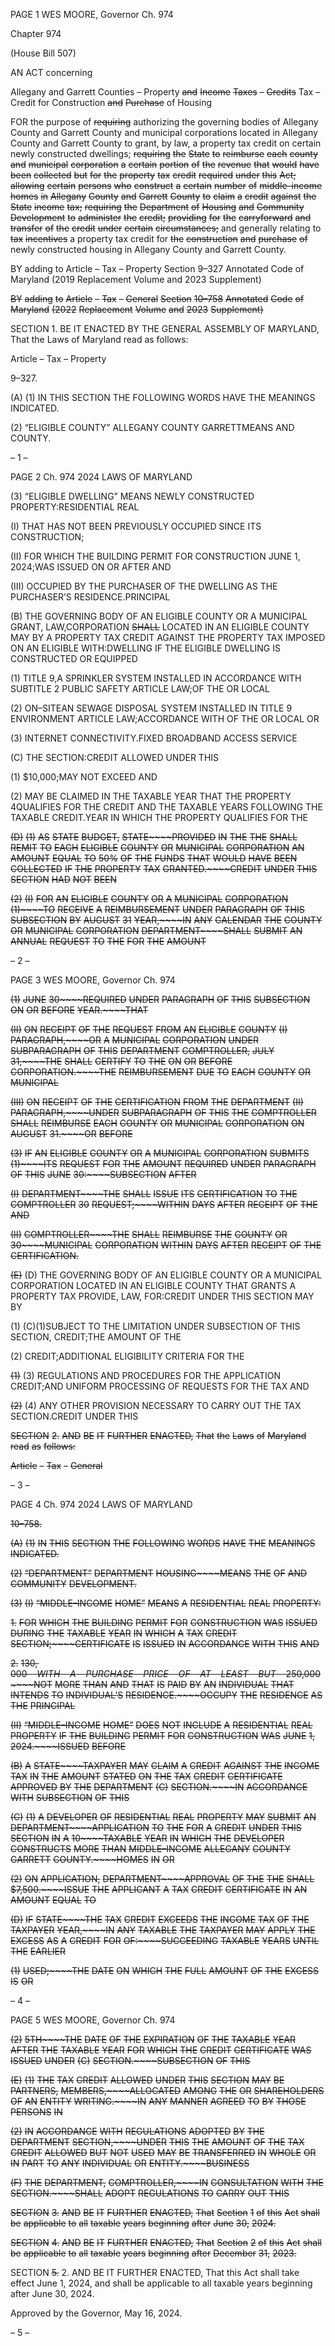 PAGE 1
WES MOORE, Governor Ch. 974

Chapter 974

(House Bill 507)

AN ACT concerning

Allegany and Garrett Counties – Property ~~and~~ ~~Income~~ ~~Taxes~~ ~~–~~ ~~Credits~~ Tax –
Credit for Construction ~~and~~ ~~Purchase~~ of Housing

FOR the purpose of ~~requiring~~ authorizing the governing bodies of Allegany County and
Garrett County and municipal corporations located in Allegany County and Garrett
County to grant, by law, a property tax credit on certain newly constructed dwellings;
~~requiring~~ ~~the~~ ~~State~~ ~~to~~ ~~reimburse~~ ~~each~~ ~~county~~ ~~and~~ ~~municipal~~ ~~corporation~~ ~~a~~ ~~certain~~
~~portion~~ ~~of~~ ~~the~~ ~~revenue~~ ~~that~~ ~~would~~ ~~have~~ ~~been~~ ~~collected~~ ~~but~~ ~~for~~ ~~the~~ ~~property~~ ~~tax~~ ~~credit~~
~~required~~ ~~under~~ ~~this~~ ~~Act;~~ ~~allowing~~ ~~certain~~ ~~persons~~ ~~who~~ ~~construct~~ ~~a~~ ~~certain~~ ~~number~~ ~~of~~
~~middle–income~~ ~~homes~~ ~~in~~ ~~Allegany~~ ~~County~~ ~~and~~ ~~Garrett~~ ~~County~~ ~~to~~ ~~claim~~ ~~a~~ ~~credit~~
~~against~~ ~~the~~ ~~State~~ ~~income~~ ~~tax;~~ ~~requiring~~ ~~the~~ ~~Department~~ ~~of~~ ~~Housing~~ ~~and~~ ~~Community~~
~~Development~~ ~~to~~ ~~administer~~ ~~the~~ ~~credit;~~ ~~providing~~ ~~for~~ ~~the~~ ~~carryforward~~ ~~and~~ ~~transfer~~ ~~of~~
~~the~~ ~~credit~~ ~~under~~ ~~certain~~ ~~circumstances;~~ and generally relating to ~~tax~~ ~~incentives~~ a
property tax credit for ~~the~~ ~~construction~~ ~~and~~ ~~purchase~~ ~~of~~ newly constructed housing
in Allegany County and Garrett County.

BY adding to
Article – Tax – Property
Section 9–327
Annotated Code of Maryland
(2019 Replacement Volume and 2023 Supplement)

~~BY~~ ~~adding~~ ~~to~~
~~Article~~ ~~–~~ ~~Tax~~ ~~–~~ ~~General~~
~~Section~~ ~~10–758~~
~~Annotated~~ ~~Code~~ ~~of~~ ~~Maryland~~
~~(2022~~ ~~Replacement~~ ~~Volume~~ ~~and~~ ~~2023~~ ~~Supplement)~~

SECTION 1. BE IT ENACTED BY THE GENERAL ASSEMBLY OF MARYLAND,
That the Laws of Maryland read as follows:

Article – Tax – Property

9–327.

(A) (1) IN THIS SECTION THE FOLLOWING WORDS HAVE THE MEANINGS
INDICATED.

(2) “ELIGIBLE COUNTY” ALLEGANY COUNTY GARRETTMEANS AND
COUNTY.

– 1 –

PAGE 2
Ch. 974 2024 LAWS OF MARYLAND

(3) “ELIGIBLE DWELLING” MEANS NEWLY CONSTRUCTED
PROPERTY:RESIDENTIAL REAL

(I) THAT HAS NOT BEEN PREVIOUSLY OCCUPIED SINCE ITS
CONSTRUCTION;

(II) FOR WHICH THE BUILDING PERMIT FOR CONSTRUCTION
JUNE 1, 2024;WAS ISSUED ON OR AFTER AND

(III) OCCUPIED BY THE PURCHASER OF THE DWELLING AS THE
PURCHASER’S RESIDENCE.PRINCIPAL

(B) THE GOVERNING BODY OF AN ELIGIBLE COUNTY OR A MUNICIPAL
GRANT, LAW,CORPORATION ~~SHALL~~ LOCATED IN AN ELIGIBLE COUNTY MAY BY A
PROPERTY TAX CREDIT AGAINST THE PROPERTY TAX IMPOSED ON AN ELIGIBLE
WITH:DWELLING IF THE ELIGIBLE DWELLING IS CONSTRUCTED OR EQUIPPED

(1) TITLE 9,A SPRINKLER SYSTEM INSTALLED IN ACCORDANCE WITH
SUBTITLE 2 PUBLIC SAFETY ARTICLE LAW;OF THE OR LOCAL

(2) ON–SITEAN SEWAGE DISPOSAL SYSTEM INSTALLED IN
TITLE 9 ENVIRONMENT ARTICLE LAW;ACCORDANCE WITH OF THE OR LOCAL OR

(3) INTERNET CONNECTIVITY.FIXED BROADBAND ACCESS SERVICE

(C) THE SECTION:CREDIT ALLOWED UNDER THIS

(1) $10,000;MAY NOT EXCEED AND

(2) MAY BE CLAIMED IN THE TAXABLE YEAR THAT THE PROPERTY
4QUALIFIES FOR THE CREDIT AND THE TAXABLE YEARS FOLLOWING THE TAXABLE
CREDIT.YEAR IN WHICH THE PROPERTY QUALIFIES FOR THE

~~(D)~~ ~~(1)~~ ~~AS~~ ~~STATE~~ ~~BUDGET,~~ ~~STATE~~~~PROVIDED~~ ~~IN~~ ~~THE~~ ~~THE~~ ~~SHALL~~ ~~REMIT~~
~~TO~~ ~~EACH~~ ~~ELIGIBLE~~ ~~COUNTY~~ ~~OR~~ ~~MUNICIPAL~~ ~~CORPORATION~~ ~~AN~~ ~~AMOUNT~~ ~~EQUAL~~ ~~TO~~
~~50%~~ ~~OF~~ ~~THE~~ ~~FUNDS~~ ~~THAT~~ ~~WOULD~~ ~~HAVE~~ ~~BEEN~~ ~~COLLECTED~~ ~~IF~~ ~~THE~~ ~~PROPERTY~~ ~~TAX~~
~~GRANTED.~~~~CREDIT~~ ~~UNDER~~ ~~THIS~~ ~~SECTION~~ ~~HAD~~ ~~NOT~~ ~~BEEN~~

~~(2)~~ ~~(I)~~ ~~FOR~~ ~~AN~~ ~~ELIGIBLE~~ ~~COUNTY~~ ~~OR~~ ~~A~~ ~~MUNICIPAL~~ ~~CORPORATION~~
~~(1)~~~~TO~~ ~~RECEIVE~~ ~~A~~ ~~REIMBURSEMENT~~ ~~UNDER~~ ~~PARAGRAPH~~ ~~OF~~ ~~THIS~~ ~~SUBSECTION~~ ~~BY~~
~~AUGUST~~ ~~31~~ ~~YEAR,~~~~IN~~ ~~ANY~~ ~~CALENDAR~~ ~~THE~~ ~~COUNTY~~ ~~OR~~ ~~MUNICIPAL~~ ~~CORPORATION~~
~~DEPARTMENT~~~~SHALL~~ ~~SUBMIT~~ ~~AN~~ ~~ANNUAL~~ ~~REQUEST~~ ~~TO~~ ~~THE~~ ~~FOR~~ ~~THE~~ ~~AMOUNT~~

– 2 –

PAGE 3
WES MOORE, Governor Ch. 974

~~(1)~~ ~~JUNE~~ ~~30~~~~REQUIRED~~ ~~UNDER~~ ~~PARAGRAPH~~ ~~OF~~ ~~THIS~~ ~~SUBSECTION~~ ~~ON~~ ~~OR~~ ~~BEFORE~~
~~YEAR.~~~~THAT~~

~~(II)~~ ~~ON~~ ~~RECEIPT~~ ~~OF~~ ~~THE~~ ~~REQUEST~~ ~~FROM~~ ~~AN~~ ~~ELIGIBLE~~ ~~COUNTY~~
~~(I)~~ ~~PARAGRAPH,~~~~OR~~ ~~A~~ ~~MUNICIPAL~~ ~~CORPORATION~~ ~~UNDER~~ ~~SUBPARAGRAPH~~ ~~OF~~ ~~THIS~~
~~DEPARTMENT~~ ~~COMPTROLLER,~~ ~~JULY~~ ~~31,~~~~THE~~ ~~SHALL~~ ~~CERTIFY~~ ~~TO~~ ~~THE~~ ~~ON~~ ~~OR~~ ~~BEFORE~~
~~CORPORATION.~~~~THE~~ ~~REIMBURSEMENT~~ ~~DUE~~ ~~TO~~ ~~EACH~~ ~~COUNTY~~ ~~OR~~ ~~MUNICIPAL~~

~~(III)~~ ~~ON~~ ~~RECEIPT~~ ~~OF~~ ~~THE~~ ~~CERTIFICATION~~ ~~FROM~~ ~~THE~~
~~DEPARTMENT~~ ~~(II)~~ ~~PARAGRAPH,~~~~UNDER~~ ~~SUBPARAGRAPH~~ ~~OF~~ ~~THIS~~ ~~THE~~
~~COMPTROLLER~~ ~~SHALL~~ ~~REIMBURSE~~ ~~EACH~~ ~~COUNTY~~ ~~OR~~ ~~MUNICIPAL~~ ~~CORPORATION~~ ~~ON~~
~~AUGUST~~ ~~31.~~~~OR~~ ~~BEFORE~~

~~(3)~~ ~~IF~~ ~~AN~~ ~~ELIGIBLE~~ ~~COUNTY~~ ~~OR~~ ~~A~~ ~~MUNICIPAL~~ ~~CORPORATION~~ ~~SUBMITS~~
~~(1)~~~~ITS~~ ~~REQUEST~~ ~~FOR~~ ~~THE~~ ~~AMOUNT~~ ~~REQUIRED~~ ~~UNDER~~ ~~PARAGRAPH~~ ~~OF~~ ~~THIS~~
~~JUNE~~ ~~30:~~~~SUBSECTION~~ ~~AFTER~~

~~(I)~~ ~~DEPARTMENT~~~~THE~~ ~~SHALL~~ ~~ISSUE~~ ~~ITS~~ ~~CERTIFICATION~~ ~~TO~~ ~~THE~~
~~COMPTROLLER~~ ~~30~~ ~~REQUEST;~~~~WITHIN~~ ~~DAYS~~ ~~AFTER~~ ~~RECEIPT~~ ~~OF~~ ~~THE~~ ~~AND~~

~~(II)~~ ~~COMPTROLLER~~~~THE~~ ~~SHALL~~ ~~REIMBURSE~~ ~~THE~~ ~~COUNTY~~ ~~OR~~
~~30~~~~MUNICIPAL~~ ~~CORPORATION~~ ~~WITHIN~~ ~~DAYS~~ ~~AFTER~~ ~~RECEIPT~~ ~~OF~~ ~~THE~~
~~CERTIFICATION.~~

~~(E)~~ (D) THE GOVERNING BODY OF AN ELIGIBLE COUNTY OR A MUNICIPAL
CORPORATION LOCATED IN AN ELIGIBLE COUNTY THAT GRANTS A PROPERTY TAX
PROVIDE, LAW, FOR:CREDIT UNDER THIS SECTION MAY BY

(1) (C)(1)SUBJECT TO THE LIMITATION UNDER SUBSECTION OF THIS
SECTION, CREDIT;THE AMOUNT OF THE

(2) CREDIT;ADDITIONAL ELIGIBILITY CRITERIA FOR THE

~~(1)~~ (3) REGULATIONS AND PROCEDURES FOR THE APPLICATION
CREDIT;AND UNIFORM PROCESSING OF REQUESTS FOR THE TAX AND

~~(2)~~ (4) ANY OTHER PROVISION NECESSARY TO CARRY OUT THE TAX
SECTION.CREDIT UNDER THIS

~~SECTION~~ ~~2.~~ ~~AND~~ ~~BE~~ ~~IT~~ ~~FURTHER~~ ~~ENACTED,~~ ~~That~~ ~~the~~ ~~Laws~~ ~~of~~ ~~Maryland~~ ~~read~~
~~as~~ ~~follows:~~

~~Article~~ ~~–~~ ~~Tax~~ ~~–~~ ~~General~~

– 3 –

PAGE 4
Ch. 974 2024 LAWS OF MARYLAND

~~10–758.~~

~~(A)~~ ~~(1)~~ ~~IN~~ ~~THIS~~ ~~SECTION~~ ~~THE~~ ~~FOLLOWING~~ ~~WORDS~~ ~~HAVE~~ ~~THE~~ ~~MEANINGS~~
~~INDICATED.~~

~~(2)~~ ~~“DEPARTMENT”~~ ~~DEPARTMENT~~ ~~HOUSING~~~~MEANS~~ ~~THE~~ ~~OF~~ ~~AND~~
~~COMMUNITY~~ ~~DEVELOPMENT.~~

~~(3)~~ ~~(I)~~ ~~“MIDDLE–INCOME~~ ~~HOME”~~ ~~MEANS~~ ~~A~~ ~~RESIDENTIAL~~ ~~REAL~~
~~PROPERTY:~~

~~1.~~ ~~FOR~~ ~~WHICH~~ ~~THE~~ ~~BUILDING~~ ~~PERMIT~~ ~~FOR~~
~~CONSTRUCTION~~ ~~WAS~~ ~~ISSUED~~ ~~DURING~~ ~~THE~~ ~~TAXABLE~~ ~~YEAR~~ ~~IN~~ ~~WHICH~~ ~~A~~ ~~TAX~~ ~~CREDIT~~
~~SECTION;~~~~CERTIFICATE~~ ~~IS~~ ~~ISSUED~~ ~~IN~~ ~~ACCORDANCE~~ ~~WITH~~ ~~THIS~~ ~~AND~~

~~2.~~ ~~$130,000~~~~WITH~~ ~~A~~ ~~PURCHASE~~ ~~PRICE~~ ~~OF~~ ~~AT~~ ~~LEAST~~ ~~BUT~~
~~$250,000~~~~NOT~~ ~~MORE~~ ~~THAN~~ ~~AND~~ ~~THAT~~ ~~IS~~ ~~PAID~~ ~~BY~~ ~~AN~~ ~~INDIVIDUAL~~ ~~THAT~~ ~~INTENDS~~ ~~TO~~
~~INDIVIDUAL’S~~ ~~RESIDENCE.~~~~OCCUPY~~ ~~THE~~ ~~RESIDENCE~~ ~~AS~~ ~~THE~~ ~~PRINCIPAL~~

~~(II)~~ ~~“MIDDLE–INCOME~~ ~~HOME”~~ ~~DOES~~ ~~NOT~~ ~~INCLUDE~~ ~~A~~
~~RESIDENTIAL~~ ~~REAL~~ ~~PROPERTY~~ ~~IF~~ ~~THE~~ ~~BUILDING~~ ~~PERMIT~~ ~~FOR~~ ~~CONSTRUCTION~~ ~~WAS~~
~~JUNE~~ ~~1,~~ ~~2024.~~~~ISSUED~~ ~~BEFORE~~

~~(B)~~ ~~A~~ ~~STATE~~~~TAXPAYER~~ ~~MAY~~ ~~CLAIM~~ ~~A~~ ~~CREDIT~~ ~~AGAINST~~ ~~THE~~ ~~INCOME~~ ~~TAX~~ ~~IN~~
~~THE~~ ~~AMOUNT~~ ~~STATED~~ ~~ON~~ ~~THE~~ ~~TAX~~ ~~CREDIT~~ ~~CERTIFICATE~~ ~~APPROVED~~ ~~BY~~ ~~THE~~
~~DEPARTMENT~~ ~~(C)~~ ~~SECTION.~~~~IN~~ ~~ACCORDANCE~~ ~~WITH~~ ~~SUBSECTION~~ ~~OF~~ ~~THIS~~

~~(C)~~ ~~(1)~~ ~~A~~ ~~DEVELOPER~~ ~~OF~~ ~~RESIDENTIAL~~ ~~REAL~~ ~~PROPERTY~~ ~~MAY~~ ~~SUBMIT~~ ~~AN~~
~~DEPARTMENT~~~~APPLICATION~~ ~~TO~~ ~~THE~~ ~~FOR~~ ~~A~~ ~~CREDIT~~ ~~UNDER~~ ~~THIS~~ ~~SECTION~~ ~~IN~~ ~~A~~
~~10~~~~TAXABLE~~ ~~YEAR~~ ~~IN~~ ~~WHICH~~ ~~THE~~ ~~DEVELOPER~~ ~~CONSTRUCTS~~ ~~MORE~~ ~~THAN~~
~~MIDDLE–INCOME~~ ~~ALLEGANY~~ ~~COUNTY~~ ~~GARRETT~~ ~~COUNTY.~~~~HOMES~~ ~~IN~~ ~~OR~~

~~(2)~~ ~~ON~~ ~~APPLICATION,~~ ~~DEPARTMENT~~~~APPROVAL~~ ~~OF~~ ~~THE~~ ~~THE~~ ~~SHALL~~
~~$7,500.~~~~ISSUE~~ ~~THE~~ ~~APPLICANT~~ ~~A~~ ~~TAX~~ ~~CREDIT~~ ~~CERTIFICATE~~ ~~IN~~ ~~AN~~ ~~AMOUNT~~ ~~EQUAL~~ ~~TO~~

~~(D)~~ ~~IF~~ ~~STATE~~~~THE~~ ~~TAX~~ ~~CREDIT~~ ~~EXCEEDS~~ ~~THE~~ ~~INCOME~~ ~~TAX~~ ~~OF~~ ~~THE~~ ~~TAXPAYER~~
~~YEAR,~~~~IN~~ ~~ANY~~ ~~TAXABLE~~ ~~THE~~ ~~TAXPAYER~~ ~~MAY~~ ~~APPLY~~ ~~THE~~ ~~EXCESS~~ ~~AS~~ ~~A~~ ~~CREDIT~~ ~~FOR~~
~~OF:~~~~SUCCEEDING~~ ~~TAXABLE~~ ~~YEARS~~ ~~UNTIL~~ ~~THE~~ ~~EARLIER~~

~~(1)~~ ~~USED;~~~~THE~~ ~~DATE~~ ~~ON~~ ~~WHICH~~ ~~THE~~ ~~FULL~~ ~~AMOUNT~~ ~~OF~~ ~~THE~~ ~~EXCESS~~ ~~IS~~
~~OR~~

– 4 –

PAGE 5
WES MOORE, Governor Ch. 974

~~(2)~~ ~~5TH~~~~THE~~ ~~DATE~~ ~~OF~~ ~~THE~~ ~~EXPIRATION~~ ~~OF~~ ~~THE~~ ~~TAXABLE~~ ~~YEAR~~ ~~AFTER~~
~~THE~~ ~~TAXABLE~~ ~~YEAR~~ ~~FOR~~ ~~WHICH~~ ~~THE~~ ~~CREDIT~~ ~~CERTIFICATE~~ ~~WAS~~ ~~ISSUED~~ ~~UNDER~~
~~(C)~~ ~~SECTION.~~~~SUBSECTION~~ ~~OF~~ ~~THIS~~

~~(E)~~ ~~(1)~~ ~~THE~~ ~~TAX~~ ~~CREDIT~~ ~~ALLOWED~~ ~~UNDER~~ ~~THIS~~ ~~SECTION~~ ~~MAY~~ ~~BE~~
~~PARTNERS,~~ ~~MEMBERS,~~~~ALLOCATED~~ ~~AMONG~~ ~~THE~~ ~~OR~~ ~~SHAREHOLDERS~~ ~~OF~~ ~~AN~~ ~~ENTITY~~
~~WRITING.~~~~IN~~ ~~ANY~~ ~~MANNER~~ ~~AGREED~~ ~~TO~~ ~~BY~~ ~~THOSE~~ ~~PERSONS~~ ~~IN~~

~~(2)~~ ~~IN~~ ~~ACCORDANCE~~ ~~WITH~~ ~~REGULATIONS~~ ~~ADOPTED~~ ~~BY~~ ~~THE~~
~~DEPARTMENT~~ ~~SECTION,~~~~UNDER~~ ~~THIS~~ ~~THE~~ ~~AMOUNT~~ ~~OF~~ ~~THE~~ ~~TAX~~ ~~CREDIT~~ ~~ALLOWED~~
~~BUT~~ ~~NOT~~ ~~USED~~ ~~MAY~~ ~~BE~~ ~~TRANSFERRED~~ ~~IN~~ ~~WHOLE~~ ~~OR~~ ~~IN~~ ~~PART~~ ~~TO~~ ~~ANY~~ ~~INDIVIDUAL~~ ~~OR~~
~~ENTITY.~~~~BUSINESS~~

~~(F)~~ ~~THE~~ ~~DEPARTMENT,~~ ~~COMPTROLLER,~~~~IN~~ ~~CONSULTATION~~ ~~WITH~~ ~~THE~~
~~SECTION.~~~~SHALL~~ ~~ADOPT~~ ~~REGULATIONS~~ ~~TO~~ ~~CARRY~~ ~~OUT~~ ~~THIS~~

~~SECTION~~ ~~3.~~ ~~AND~~ ~~BE~~ ~~IT~~ ~~FURTHER~~ ~~ENACTED,~~ ~~That~~ ~~Section~~ ~~1~~ ~~of~~ ~~this~~ ~~Act~~ ~~shall~~ ~~be~~
~~applicable~~ ~~to~~ ~~all~~ ~~taxable~~ ~~years~~ ~~beginning~~ ~~after~~ ~~June~~ ~~30,~~ ~~2024.~~

~~SECTION~~ ~~4.~~ ~~AND~~ ~~BE~~ ~~IT~~ ~~FURTHER~~ ~~ENACTED,~~ ~~That~~ ~~Section~~ ~~2~~ ~~of~~ ~~this~~ ~~Act~~ ~~shall~~ ~~be~~
~~applicable~~ ~~to~~ ~~all~~ ~~taxable~~ ~~years~~ ~~beginning~~ ~~after~~ ~~December~~ ~~31,~~ ~~2023.~~

SECTION ~~5.~~ 2. AND BE IT FURTHER ENACTED, That this Act shall take effect
June 1, 2024, and shall be applicable to all taxable years beginning after June 30, 2024.

Approved by the Governor, May 16, 2024.

– 5 –